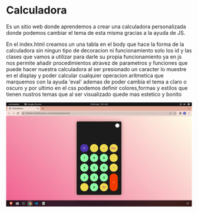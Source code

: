 # Calculadora

Es un sitio web donde aprendemos a crear  una calculadora personalizada donde podemos cambiar el tema de esta misma gracias a la ayuda de JS.

En el index.html creamos un una tabla en el body que hace la forma de la calculadora sin ningun tipo de decoracion ni funcionamiento solo los id y las clases que vamos a utilizar para darle su propia funcionamiento ya en js nos permite añadir procedimientos atravez de parametros y funciones que puede hacer nuestra calculadora al ser presionado un caracter lo muestre en el display y poder calcular cualquier operacion aritmetica que marquemos con la ayuda 'eval' ademas de poder cambia el tema a claro o oscuro y por ultimo en el css podemos definir colores,formas y estilos que tienen nustros temas  que al ser visualizado quede mas estetico y bonito

![calculator.png](calculator.png)




